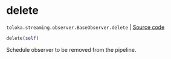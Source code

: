 # delete
`toloka.streaming.observer.BaseObserver.delete` | [Source code](https://github.com/Toloka/toloka-kit/blob/v1.2.1/src/streaming/observer.py#L46)

```python
delete(self)
```

Schedule observer to be removed from the pipeline.

